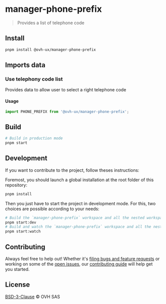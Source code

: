 # manager-phone-prefix

> Provides a list of telephone code

## Install

```sh
pnpm install @ovh-ux/manager-phone-prefix
```

## Imports data

### Use telephony code list

Provides data to allow user to select a right telephone code

#### Usage 

```js
import PHONE_PREFIX from '@ovh-ux/manager-phone-prefix';
```

## Build

```sh
# Build in production mode
pnpm start
```

## Development

If you want to contribute to the project, follow theses instructions:

Foremost, you should launch a global installation at the root folder of this repository:

```sh
pnpm install
```

Then you just have to start the project in development mode. For this, two choices are possible according to your needs:

```sh
# Build the `manager-phone-prefix` workspace and all the nested workspaces in development mode and watch only `manager-phone-prefix` workspace
pnpm start:dev
# Build and watch the `manager-phone-prefix` workspace and all the nested workspaces in development mode
pnpm start:watch
```

## Contributing

Always feel free to help out! Whether it's [filing bugs and feature requests](https://github.com/ovh/manager/issues/new) or working on some of the [open issues](https://github.com/ovh/manager/issues), our [contributing guide](https://github.com/ovh/manager/blob/master/CONTRIBUTING.md) will help get you started.

## License

[BSD-3-Clause](LICENSE) © OVH SAS
